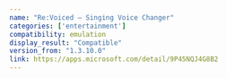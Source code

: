 ```yaml
---
name: "Re:Voiced — Singing Voice Changer"
categories: ['entertainment']
compatibility: emulation
display_result: "Compatible"
version_from: "1.3.10.0"
link: https://apps.microsoft.com/detail/9P45NQJ4G8B2
---
```

